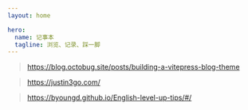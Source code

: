 ```yaml
---
layout: home

hero:
  name: 记事本
  tagline: 浏览、记录、踩一脚
---
```


> https://blog.octobug.site/posts/building-a-vitepress-blog-theme

> https://justin3go.com/

> https://byoungd.github.io/English-level-up-tips/#/

<Giscus/>
